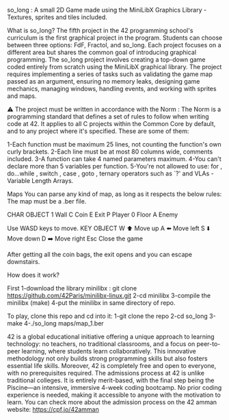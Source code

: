 so_long : A small 2D Game made using the MiniLibX Graphics Library - Textures, sprites and tiles included.

What is so_long?
The fifth project in the 42 programming school's curriculum is the first graphical
project in the program. Students can choose between three options: FdF, Fractol, and
so_long. Each project focuses on a different area but shares the common goal of
introducing graphical programming.
The so_long project involves creating a top-down game coded entirely from scratch
using the MiniLibX graphical library. The project requires implementing a series of
tasks such as validating the game map passed as an argument, ensuring no memory
leaks, designing game mechanics, managing windows, handling events, and working
with sprites and maps.

⚠️ The project must be written in accordance with the Norm :
The Norm is a programming standard that defines a set of rules to follow when writing code at 42.
It applies to all C projects within the Common Core by default, and to any project where it's specified. These are some of them:

1-Each function must be maximum 25 lines, not counting the function's own curly brackets.
2-Each line must be at most 80 columns wide, comments included.
3-A function can take 4 named parameters maximum.
4-You can't declare more than 5 variables per function.
5-You're not allowed to use: for , do...while , switch , case ,  goto  ,
ternary operators such as `?' and VLAs - Variable Length Arrays.

Maps
You can parse any kind of map, as long as it respects the below rules:
The map must be a .ber file.

CHAR	OBJECT
1	    Wall
C   	Coin
E   	Exit
P	    Player
0	    Floor
A     Enemy

Use WASD keys to move.
KEY	  OBJECT
W   	⬆️ Move up
A   	⬅️ Move left
S   	⬇️ Move down
D    	➡️ Move right
Esc	  Close the game

After getting all the coin bags, the exit opens and you can escape downstairs.

How does it work?

First
1-download the library minilibx : git clone https://github.com/42Paris/minilibx-linux.git
2-cd minilibx
3-compile the minilibx (make)
4-put the minilibx in same directory of repo.

To play, clone this repo and cd into it:
1-git clone the repo
2-cd so_long
3-make
4-./so_long maps/map_1.ber

42 is a global educational initiative offering a unique approach to learning technology:
no teachers, no traditional classrooms, and a focus on peer-to-peer learning, where
students learn collaboratively. This innovative methodology not only builds strong
programming skills but also fosters essential life skills. Moreover, 42 is completely free
and open to everyone, with no prerequisites required.
The admissions process at 42 is unlike traditional colleges. It is entirely merit-based,
with the final step being the Piscine—an intensive, immersive 4-week coding
bootcamp. No prior coding experience is needed, making it accessible to anyone with
the motivation to learn.
You can check more about the admission process on the 42 amman website:
https://cpf.jo/42amman
